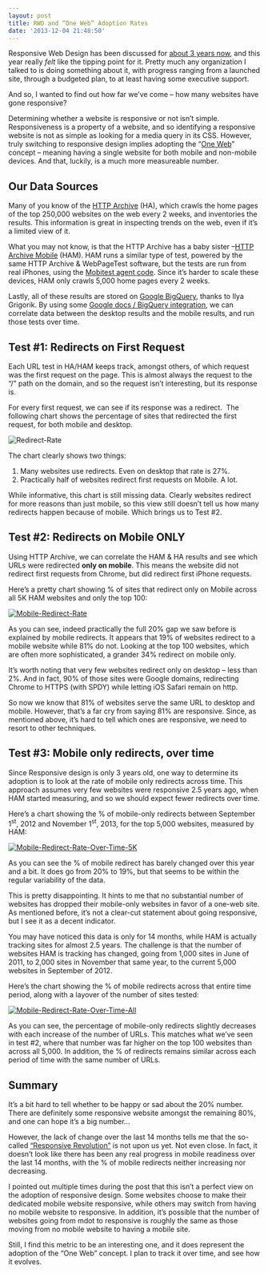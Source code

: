 ```yaml
---
layout: post
title: RWD and “One Web” Adoption Rates
date: '2013-12-04 21:48:50'
---
```



Responsive Web Design has been discussed for [about 3 years now](http://alistapart.com/article/responsive-web-design/), and this year really *felt* like the tipping point for it. Pretty much any organization I talked to is doing something about it, with progress ranging from a launched site, through a budgeted plan, to at least having some executive support.

And so, I wanted to find out how far we’ve come – how many websites have gone responsive?  

 Determining whether a website is responsive or not isn’t simple. Responsiveness is a property of a website, and so identifying a responsive website is not as simple as looking for a media query in its CSS. However, truly switching to responsive design implies adopting the “[One Web](http://adactio.com/journal/1716/)” concept – meaning having a single website for both mobile and non-mobile devices. And that, luckily, is a much more measureable number.


## Our Data Sources

Many of you know of the [HTTP Archive](http://httparchive.org/) (HA), which crawls the home pages of the top 250,000 websites on the web every 2 weeks, and inventories the results. This information is great in inspecting trends on the web, even if it’s a limited view of it.

What you may not know, is that the HTTP Archive has a baby sister –[HTTP Archive Mobile](http://mobile.httparchive.org/) (HAM). HAM runs a similar type of test, powered by the same HTTP Archive & WebPageTest software, but the tests are run from real iPhones, using the [Mobitest agent code](https://code.google.com/p/mobitest-agent/). Since it’s harder to scale these devices, HAM only crawls 5,000 home pages every 2 weeks.

Lastly, all of these results are stored on [Google BigQuery](http://www.igvita.com/2013/06/20/http-archive-bigquery-web-performance-answers/), thanks to Ilya Grigorik. By using some [Google docs / BigQuery integration](https://developers.google.com/apps-script/articles/bigquery_tutorial), we can correlate data between the desktop results and the mobile results, and run those tests over time.


## Test #1: Redirects on First Request

Each URL test in HA/HAM keeps track, amongst others, of which request was the first request on the page. This is almost always the request to the “/” path on the domain, and so the request isn’t interesting, but its response is.

For every first request, we can see if its response was a redirect.  The following chart shows the percentage of sites that redirected the first request, for both mobile and desktop.

![Redirect-Rate](http://res.cloudinary.com/guypo-blog/image/upload/v1431082686/Redirect-Rate_blitss.jpg)

The chart clearly shows two things:

1. Many websites use redirects. Even on desktop that rate is 27%.
2. Practically half of websites redirect first requests on Mobile. A lot.

While informative, this chart is still missing data. Clearly websites redirect for more reasons than just mobile, so this view still doesn’t tell us how many redirects happen because of mobile. Which brings us to Test #2.


## Test #2: Redirects on Mobile ONLY

Using HTTP Archive, we can correlate the HAM & HA results and see which URLs were redirected **only on mobile**. This means the website did not redirect first requests from Chrome, but did redirect first iPhone requests.

Here’s a pretty chart showing % of sites that redirect only on Mobile across all 5K HAM websites and only the top 100:

[![Mobile-Redirect-Rate](http://res.cloudinary.com/guypo-blog/image/upload/v1431082685/Mobile-Redirect-Rate_c4ca5m.jpg)](http://res.cloudinary.com/guypo-blog/image/upload/v1431082685/Mobile-Redirect-Rate_c4ca5m.jpg)

As you can see, indeed practically the full 20% gap we saw before is explained by mobile redirects. It appears that 19% of websites redirect to a mobile website while 81% do not. Looking at the top 100 websites, which are often more sophisticated, a grander 34% redirect on mobile only.

It’s worth noting that very few websites redirect only on desktop – less than 2%. And in fact, 90% of those sites were Google domains, redirecting Chrome to HTTPS (with SPDY) while letting iOS Safari remain on http.

So now we know that 81% of websites serve the same URL to desktop and mobile. However, that’s a far cry from saying 81% are responsive. Since, as mentioned above, it’s hard to tell which ones are responsive, we need to resort to other techniques.


## Test #3: Mobile only redirects, over time

Since Responsive design is only 3 years old, one way to determine its adoption is to look at the rate of mobile only redirects across time. This approach assumes very few websites were responsive 2.5 years ago, when HAM started measuring, and so we should expect fewer redirects over time.

Here’s a chart showing the % of mobile-only redirects between September 1<sup>st</sup>, 2012 and November 1<sup>st</sup>, 2013, for the top 5,000 websites, measured by HAM:

[![Mobile-Redirect-Rate-Over-Time-5K](http://res.cloudinary.com/guypo-blog/image/upload/v1431082686/Mobile-Redirect-Rate-Over-Time-5K_wlhvib.jpg)](http://res.cloudinary.com/guypo-blog/image/upload/v1431082686/Mobile-Redirect-Rate-Over-Time-5K_wlhvib.jpg)

As you can see the % of mobile redirect has barely changed over this year and a bit. It does go from 20% to 19%, but that seems to be within the regular variability of the data.

This is pretty disappointing. It hints to me that no substantial number of websites has dropped their mobile-only websites in favor of a one-web site. As mentioned before, it’s not a clear-cut statement about going responsive, but I see it as a decent indicator.

You may have noticed this data is only for 14 months, while HAM is actually tracking sites for almost 2.5 years. The challenge is that the number of websites HAM is tracking has changed, going from 1,000 sites in June of 2011, to 2,000 sites in November that same year, to the current 5,000 websites in September of 2012.

Here’s the chart showing the % of mobile redirects across that entire time period, along with a layover of the number of sites tested:

[![Mobile-Redirect-Rate-Over-Time-All](http://res.cloudinary.com/guypo-blog/image/upload/v1431082687/Mobile-Redirect-Rate-Over-Time-All_ia60lh.jpg)](http://res.cloudinary.com/guypo-blog/image/upload/v1431082687/Mobile-Redirect-Rate-Over-Time-All_ia60lh.jpg)

As you can see, the percentage of mobile-only redirects slightly decreases with each increase of the number of URLs. This matches what we’ve seen in test #2, where that number was far higher on the top 100 websites than across all 5,000. In addition, the % of redirects remains similar across each period of time with the same number of URLs.


## Summary

It’s a bit hard to tell whether to be happy or sad about the 20% number. There are definitely some responsive website amongst the remaining 80%, and one can hope it’s a big number…

However, the lack of change over the last 14 months tells me that the so-called [“Responsive Revolution”](http://readwrite.com/2011/10/13/the_responsive_web_design_revolution_coming_to_a_f) is not upon us yet. Not even close. In fact, it doesn’t look like there has been any real progress in mobile readiness over the last 14 months, with the % of mobile redirects neither increasing nor decreasing.

I pointed out multiple times during the post that this isn’t a perfect view on the adoption of responsive design. Some websites choose to make their dedicated mobile website responsive, while others may switch from having no mobile website to responsive. In addition, it’s possible that the number of websites going from mdot to responsive is roughly the same as those moving from no mobile website to having a mobile site.

Still, I find this metric to be an interesting one, and it does represent the adoption of the “One Web” concept. I plan to track it over time, and see how it evolves.

